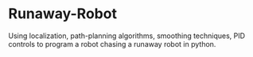 # Runaway-Robot
Using localization, path-planning algorithms, smoothing techniques, PID controls to program a robot chasing a runaway robot in python.
